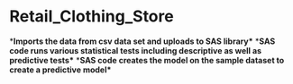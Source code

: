 # Retail_Clothing_Store
***Imports the data from csv data set and uploads to SAS library\***
***SAS code runs various statistical tests including descriptive as well as predictive tests\***
***SAS code creates the model on the sample dataset to create a predictive model\***
